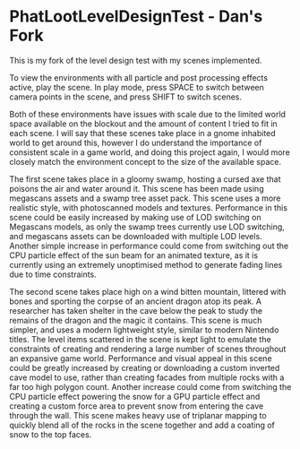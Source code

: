 # PhatLootLevelDesignTest - Dan's Fork
This is my fork of the level design test with my scenes implemented.

To view the environments with all particle and post processing effects active, play the scene.
In play mode, press SPACE to switch between camera points in the scene, and press SHIFT to switch scenes.

Both of these environments have issues with scale due to the limited world space available on the blockout and the amount of content I tried to fit in each scene.
I will say that these scenes take place in a gnome inhabited world to get around this, however I do understand the importance of consistent scale in a game world, and doing this project again, I would more closely match the environment concept to the size of the available space.

The first scene takes place in a gloomy swamp, hosting a cursed axe that poisons the air and water around it.
This scene has been made using megascans assets and a swamp tree asset pack.
This scene uses a more realistic style, with photoscanned models and textures.
Performance in this scene could be easily increased by making use of LOD switching on Megascans models, as only the swamp trees currently use LOD switching, and megascans assets can be downloaded with multiple LOD levels.
Another simple increase in performance could come from switching out the CPU particle effect of the sun beam for an animated texture, as it is currently using an extremely unoptimised method to generate fading lines due to time constraints.

The second scene takes place high on a wind bitten mountain, littered with bones and sporting the corpse of an ancient dragon atop its peak.
A researcher has taken shelter in the cave below the peak to study the remains of the dragon and the magic it contains.
This scene is much simpler, and uses a modern lightweight style, similar to modern Nintendo titles. The level items scattered in the scene is kept light to emulate the constraints of creating and rendering a large number of scenes throughout an expansive game world.
Performance and visual appeal in this scene could be greatly increased by creating or downloading a custom inverted cave model to use, rather than creating facades from multiple  rocks with a far too high polygon count.
Another increase could come from switching the CPU particle effect powering the snow for a GPU particle effect and creating a custom force area to prevent snow from entering the cave through the wall.
This scene makes heavy use of triplanar mapping to quickly blend all of the rocks in the scene together and add a coating of snow to the top faces.
